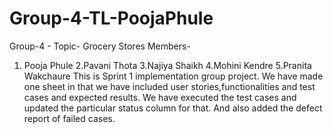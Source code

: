 # Group-4-TL-PoojaPhule
Group-4 -  Topic- Grocery Stores
Members-
1. Pooja Phule
2.Pavani Thota
3.Najiya Shaikh
4.Mohini Kendre
5.Pranita Wakchaure
   This is Sprint 1 implementation group project. We have made one sheet in that we have included user stories,functionalities and test cases and expected results.
   We have executed the test cases and updated the particular status column for that.
   And also added the defect report of failed cases.
